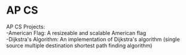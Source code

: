 AP CS
=====

AP CS Projects:  
-American Flag: A resizeable and scalable American flag   
-Dijkstra's Algorithm: An implementation of Dijkstra's algorithm (single source multiple destination shortest path finding algorithm)
